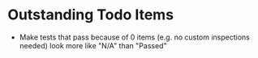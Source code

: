 # Outstanding Todo Items

 - Make tests that pass because of 0 items (e.g. no custom inspections needed) look more like "N/A" than "Passed"
